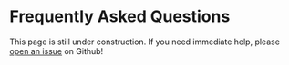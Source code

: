 # Frequently Asked Questions

This page is still under construction. If you need immediate help, please [open an issue](https://github.com/OpenOmics/assembly-seek/issues) on Github!

